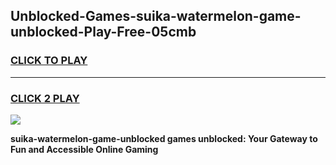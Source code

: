 
## Unblocked-Games-suika-watermelon-game-unblocked-Play-Free-05cmb
<h3>
<a href="https://premium76.site?title=suika-watermelon-game-unblocked&ref=15A">CLICK TO PLAY</a></h3>
<hr>

<h3>
<a href="https://premium76.site?title=suika-watermelon-game-unblocked&ref=15A">CLICK 2 PLAY</a>
  
</h3>

<a href="https://premium76.site?title=suika-watermelon-game-unblocked&ref=15A"><img src="https://clearcache.store/games.png"></a>


**suika-watermelon-game-unblocked games unblocked: Your Gateway to Fun and Accessible Online Gaming**

